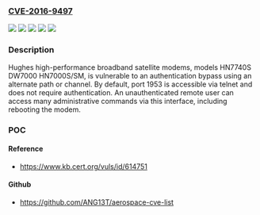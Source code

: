 ### [CVE-2016-9497](https://cve.mitre.org/cgi-bin/cvename.cgi?name=CVE-2016-9497)
![](https://img.shields.io/static/v1?label=Product&message=DW7000&color=blue)
![](https://img.shields.io/static/v1?label=Product&message=HN7000S%2FSM&color=blue)
![](https://img.shields.io/static/v1?label=Product&message=HN7740S&color=blue)
![](https://img.shields.io/static/v1?label=Version&message=n%2Fa&color=blue)
![](https://img.shields.io/static/v1?label=Vulnerability&message=CWE-288&color=brighgreen)

### Description

Hughes high-performance broadband satellite modems, models HN7740S DW7000 HN7000S/SM, is vulnerable to an authentication bypass using an alternate path or channel. By default, port 1953 is accessible via telnet and does not require authentication. An unauthenticated remote user can access many administrative commands via this interface, including rebooting the modem.

### POC

#### Reference
- https://www.kb.cert.org/vuls/id/614751

#### Github
- https://github.com/ANG13T/aerospace-cve-list

